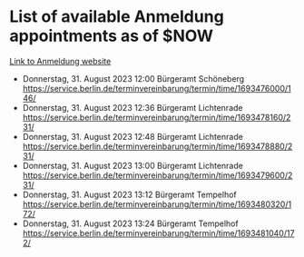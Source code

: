 # List of available Anmeldung appointments as of $NOW
[Link to Anmeldung website](https://service.berlin.de/terminvereinbarung/termin/tag.php?termin=1&anliegen[]=120686&dienstleisterlist=122210,122217,327316,122219,327312,122227,327314,122231,327346,122243,327348,122254,122252,329742,122260,329745,122262,329748,122271,327278,122273,327274,122277,327276,330436,122280,327294,122282,327290,122284,327292,122291,327270,122285,327266,122286,327264,122296,327268,150230,329760,122297,327286,122294,327284,122312,329763,122314,329775,122304,327330,122311,327334,122309,327332,317869,122281,327352,122279,329772,122283,122276,327324,122274,327326,122267,329766,122246,327318,122251,327320,122257,327322,122208,327298,122226,327300&herkunft=http%3A%2F%2Fservice.berlin.de%2Fdienstleistung%2F120686%2F)
- Donnerstag, 31. August 2023 12:00 Bürgeramt Schöneberg https://service.berlin.de/terminvereinbarung/termin/time/1693476000/146/
- Donnerstag, 31. August 2023 12:36 Bürgeramt Lichtenrade https://service.berlin.de/terminvereinbarung/termin/time/1693478160/231/
- Donnerstag, 31. August 2023 12:48 Bürgeramt Lichtenrade https://service.berlin.de/terminvereinbarung/termin/time/1693478880/231/
- Donnerstag, 31. August 2023 13:00 Bürgeramt Lichtenrade https://service.berlin.de/terminvereinbarung/termin/time/1693479600/231/
- Donnerstag, 31. August 2023 13:12 Bürgeramt Tempelhof https://service.berlin.de/terminvereinbarung/termin/time/1693480320/172/
- Donnerstag, 31. August 2023 13:24 Bürgeramt Tempelhof https://service.berlin.de/terminvereinbarung/termin/time/1693481040/172/
